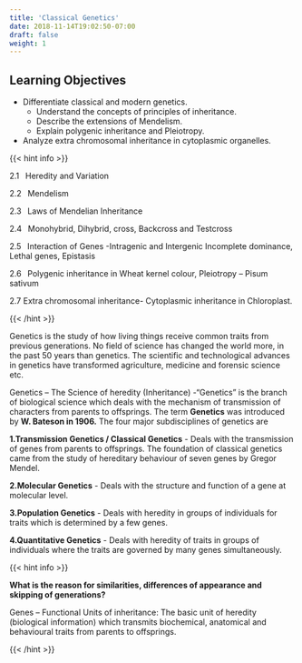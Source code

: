 ```yaml
---
title: 'Classical Genetics'
date: 2018-11-14T19:02:50-07:00
draft: false
weight: 1
---
```

Learning Objectives
-------------------

*   Differentiate classical and modern genetics.
    *   Understand the concepts of principles of inheritance.
    *   Describe the extensions of Mendelism.
    *   Explain polygenic inheritance and Pleiotropy.
*   Analyze extra chromosomal inheritance in cytoplasmic organelles.

{{< hint info >}}

2.1  Heredity and Variation

2.2  Mendelism

2.3  Laws of Mendelian Inheritance

2.4  Monohybrid, Dihybrid, cross, Backcross and Testcross  

2.5  Interaction of Genes -Intragenic and Intergenic Incomplete dominance, Lethal genes, Epistasis

2.6  Polygenic inheritance in Wheat kernel colour, Pleiotropy – Pisum sativum

2.7 Extra chromosomal inheritance- Cytoplasmic inheritance in Chloroplast.

{{< /hint >}}

Genetics is the study of how living things receive common traits from previous generations. No field of science has changed the world more, in the past 50 years than genetics. The scientific and technological advances in genetics have transformed agriculture, medicine and forensic science etc.

Genetics – The Science of heredity (Inheritance) -“Genetics” is the branch of biological science which deals with the mechanism of transmission of characters from parents to offsprings. The term **Genetics** was introduced by **W. Bateson in 1906.** The four major subdisciplines of genetics are

**1.Transmission Genetics / Classical Genetics** - Deals with the transmission of genes from parents to offsprings. The foundation of classical genetics came from the study of hereditary behaviour of seven genes by Gregor Mendel.

**2.Molecular Genetics** - Deals with the structure and function of a gene at molecular level.

**3.Population Genetics** - Deals with heredity in groups of individuals for traits which is determined by a few genes.

**4.Quantitative Genetics** - Deals with heredity of traits in groups of individuals where the traits are governed by many genes simultaneously.

{{< hint info >}}

**What is the reason for similarities, differences of appearance and skipping of generations?**

Genes – Functional Units of inheritance: The basic unit of heredity (biological information) which transmits biochemical, anatomical and behavioural traits from parents to offsprings.

{{< /hint >}}